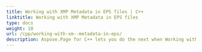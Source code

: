 ```yaml
---
title: Working with XMP Metadata in EPS files | C++
linktitle: Working with XMP Metadata in EPS files
type: docs
weight: 10
url: /cpp/working-with-xm--metadata-in-eps/
description: Aspose.Page for C++ lets you do the next when Working with XMP Metadata in EPS files like to add and change array items, namespaces, name values, and more.
---
```


